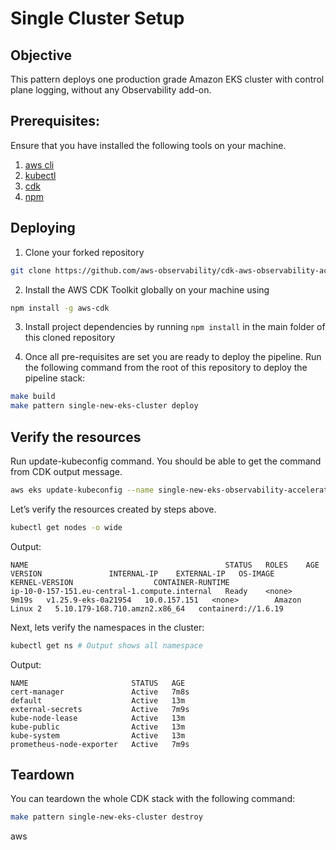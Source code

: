 # Single Cluster Setup

## Objective

This pattern deploys one production grade Amazon EKS cluster with control plane logging, without any Observability add-on.

## Prerequisites:

Ensure that you have installed the following tools on your machine.

1. [aws cli](https://docs.aws.amazon.com/cli/latest/userguide/install-cliv2.html)
2. [kubectl](https://Kubernetes.io/docs/tasks/tools/)
3. [cdk](https://docs.aws.amazon.com/cdk/v2/guide/getting_started.html#getting_started_install)
4. [npm](https://docs.npmjs.com/cli/v8/commands/npm-install)

## Deploying

1. Clone your forked repository

```sh
git clone https://github.com/aws-observability/cdk-aws-observability-accelerator.git
```

2. Install the AWS CDK Toolkit globally on your machine using

```bash
npm install -g aws-cdk
```

3. Install project dependencies by running `npm install` in the main folder of this cloned repository

4. Once all pre-requisites are set you are ready to deploy the pipeline. Run the following command from the root of this repository to deploy the pipeline stack:

```bash
make build
make pattern single-new-eks-cluster deploy
```

## Verify the resources

Run update-kubeconfig command. You should be able to get the command from CDK output message.

```bash
aws eks update-kubeconfig --name single-new-eks-observability-accelerator --region <your region> --role-arn arn:aws:iam::xxxxxxxxx:role/single-new-eks-observabil-singleneweksobservabilit-5NW0A5AUXVS9
```

Let’s verify the resources created by steps above.

```bash
kubectl get nodes -o wide
```
Output:

```console
NAME                                            STATUS   ROLES    AGE     VERSION               INTERNAL-IP    EXTERNAL-IP   OS-IMAGE         KERNEL-VERSION                  CONTAINER-RUNTIME
ip-10-0-157-151.eu-central-1.compute.internal   Ready    <none>   9m19s   v1.25.9-eks-0a21954   10.0.157.151   <none>        Amazon Linux 2   5.10.179-168.710.amzn2.x86_64   containerd://1.6.19
```

Next, lets verify the namespaces in the cluster:

```bash
kubectl get ns # Output shows all namespace
```

Output:

```console
NAME                       STATUS   AGE
cert-manager               Active   7m8s
default                    Active   13m
external-secrets           Active   7m9s
kube-node-lease            Active   13m
kube-public                Active   13m
kube-system                Active   13m
prometheus-node-exporter   Active   7m9s
```

## Teardown

You can teardown the whole CDK stack with the following command:

```bash
make pattern single-new-eks-cluster destroy
```

aws